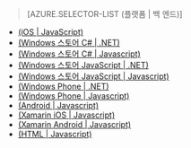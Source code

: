 ﻿> [AZURE.SELECTOR-LIST (플랫폼 | 백 엔드)]
- [(iOS | JavaScript)](/ko-kr/documentation/articles/mobile-services-ios-add-paging-data/)
- [(Windows 스토어 C# | .NET)](/ko-kr/documentation/articles/mobile-services-dotnet-backend-windows-store-dotnet-add-paging-data/)
- [(Windows 스토어 C# | Javascript)](/ko-kr/documentation/articles/mobile-services-windows-store-dotnet-add-paging-data/)
- [(Windows 스토어 JavaScript | .NET)](/ko-kr/documentation/articles/mobile-services-dotnet-backend-windows-store-javascript-add-paging-data/)
- [(Windows 스토어 JavaScript | Javascript)](/ko-kr/documentation/articles/mobile-services-windows-store-javascript-add-paging-data/)
- [(Windows Phone | .NET)](/ko-kr/documentation/articles/mobile-services-dotnet-backend-windows-phone-add-paging-data/)
- [(Windows Phone | Javascript)](/ko-kr/documentation/articles/mobile-services-windows-phone-add-paging-data/)
- [(Android | Javascript)](/ko-kr/documentation/articles/mobile-services-android-add-paging-data/)
- [(Xamarin iOS | Javascript)](/ko-kr/documentation/articles/partner-xamarin-mobile-services-ios-add-paging-data/)
- [(Xamarin Android | Javascript)](/ko-kr/documentation/articles/partner-xamarin-mobile-services-android-add-paging-data/)
- [(HTML | Javascript)](/ko-kr/documentation/articles/mobile-services-html-add-paging-data/)


<!--HONumber=42-->
